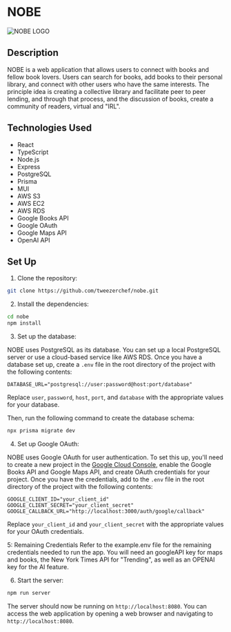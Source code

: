 # NOBE
![NOBE LOGO](https://nobe.s3.us-east-2.amazonaws.com/Banner+Small+.png)

## Description
NOBE is a web application that allows users to connect with books and fellow book lovers. Users can search for books, add books to their personal library, and connect with other users who have the same interests. The principle idea is creating a collective library and facilitate peer to peer lending, and through that process, and the discussion of books, create a community of readers, virtual and "IRL".

## Technologies Used
* React
* TypeScript
* Node.js
* Express
* PostgreSQL
* Prisma
* MUI
* AWS S3
* AWS EC2
* AWS RDS
* Google Books API
* Google OAuth
* Google Maps API
* OpenAI API
## Set Up

1. Clone the repository:

```bash
git clone https://github.com/tweezerchef/nobe.git
```

2. Install the dependencies:

```bash
cd nobe
npm install
```

3. Set up the database:

NOBE uses PostgreSQL as its database. You can set up a local PostgreSQL server or use a cloud-based service like AWS RDS. Once you have a database set up, create a `.env` file in the root directory of the project with the following contents:

```
DATABASE_URL="postgresql://user:password@host:port/database"
```

Replace `user`, `password`, `host`, `port`, and `database` with the appropriate values for your database.

Then, run the following command to create the database schema:

```bash
npx prisma migrate dev
```

4. Set up Google OAuth:

NOBE uses Google OAuth for user authentication. To set this up, you'll need to create a new project in the [Google Cloud Console](https://console.cloud.google.com/), enable the Google Books API and Google Maps API, and create OAuth credentials for your project. Once you have the credentials, add to the  `.env` file in the root directory of the project with the following contents:

```
GOOGLE_CLIENT_ID="your_client_id"
GOOGLE_CLIENT_SECRET="your_client_secret"
GOOGLE_CALLBACK_URL="http://localhost:3000/auth/google/callback"
```

Replace `your_client_id` and `your_client_secret` with the appropriate values for your OAuth credentials.

5: Remaining Credentials
Refer to the example.env file for the remaining credentials needed to run the app.  You will need an googleAPI key for maps and books, the New York Times API for "Trending",  as well as an OPENAI key for the AI feature.


6. Start the server:

```bash
npm run server
```

The server should now be running on `http://localhost:8080`. You can access the web application by opening a web browser and navigating to `http://localhost:8080`.
